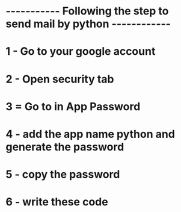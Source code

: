 # -----------    Following the step to send mail by python ------------


#  1 - Go to your google account
#  2 - Open security tab
#  3 = Go to in App Password
#  4 - add the app name python and generate the password
#  5 - copy the password
#  6 - write these code 
